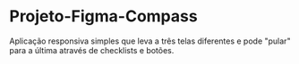 # Projeto-Figma-Compass
 Aplicação responsiva simples que leva a três telas diferentes e pode "pular" para a última através de checklists e botões.
